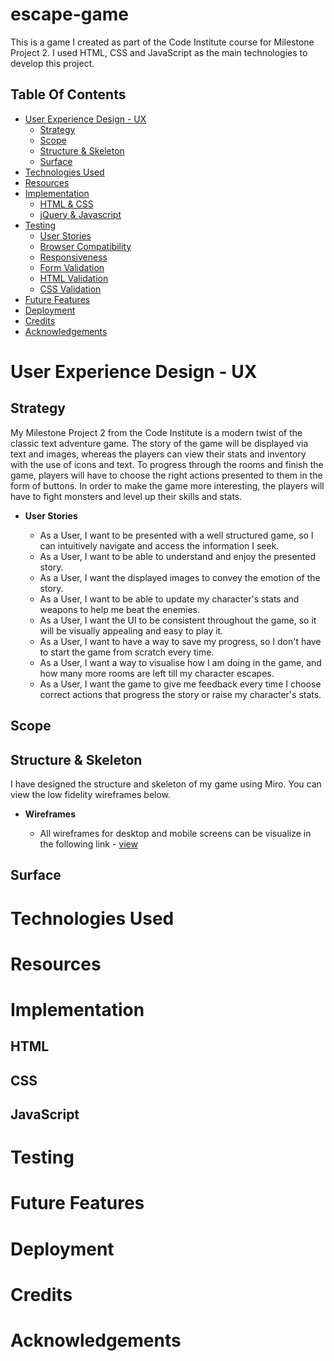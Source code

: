 # escape-game
This is a game I created as part of the Code Institute course for Milestone Project 2. I used HTML, CSS and JavaScript as the main technologies to develop this project.

## Table Of Contents

- [User Experience Design - UX](#user-experience-design---ux)
  - [Strategy](#strategy)
  - [Scope](#scope)
  - [Structure & Skeleton](#structure--skeleton)
  - [Surface](#surface)
- [Technologies Used](#technologies-used)
- [Resources](#resources)
- [Implementation](#implementation)
  - [HTML & CSS](#html--css)
  - [jQuery & Javascript](#jquery--javascript)
- [Testing](#testing)
  - [User Stories](#user-stories)
  - [Browser Compatibility](#browser-compatibility)
  - [Responsiveness](#responsiveness-1)
  - [Form Validation](#form-validation)
  - [HTML Validation](#html-validation)
  - [CSS Validation](#css-validation)
- [Future Features](#future-features)
- [Deployment](#deployment)
- [Credits](#credits)
- [Acknowledgements](#acknowledgements)

# User Experience Design - UX

## Strategy

My Milestone Project 2 from the Code Institute is a modern twist of the classic text adventure game. The story of the game will be displayed via text and images, whereas the players can view their stats and inventory with the use of icons and text. To progress through the rooms and finish the game, players will have to choose the right actions presented to them in the form of buttons. In order to make the game more interesting, the players will have to fight monsters and level up their skills and stats.

- **User Stories**

	- As a User, I want to be presented with a well structured game, so I can intuitively navigate and access the information I seek.
    - As a User, I want to be able to understand and enjoy the presented story.
    - As a User, I want the displayed images to convey the emotion of the story.
	- As a User, I want to be able to update my character's stats and weapons to help me beat the enemies.
	- As a User, I want the UI to be consistent throughout the game, so it will be visually appealing and easy to play it.
	- As a User, I want to have a way to save my progress, so I don't have to start the game from scratch every time.
	- As a User, I want a way to visualise how I am doing in the game, and how many more rooms are left till my character escapes.
	- As a User, I want the game to give me feedback every time I choose correct actions that progress the story or raise my character's stats.

## Scope

## Structure & Skeleton

I have designed the structure and skeleton of my game using Miro. You can view the low fidelity wireframes below.

-  **Wireframes**
 
	- All wireframes for desktop and mobile screens can be visualize in the following link - [view](https://miro.com/app/board/o9J_lG5rLBo=/)

## Surface

# Technologies Used

# Resources

# Implementation

## HTML

## CSS

## JavaScript

# Testing

# Future Features

# Deployment

# Credits

# Acknowledgements